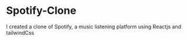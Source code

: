 # Spotify-Clone
I created a clone of Spotify, a music listening platform using Reactjs and tailwindCss
